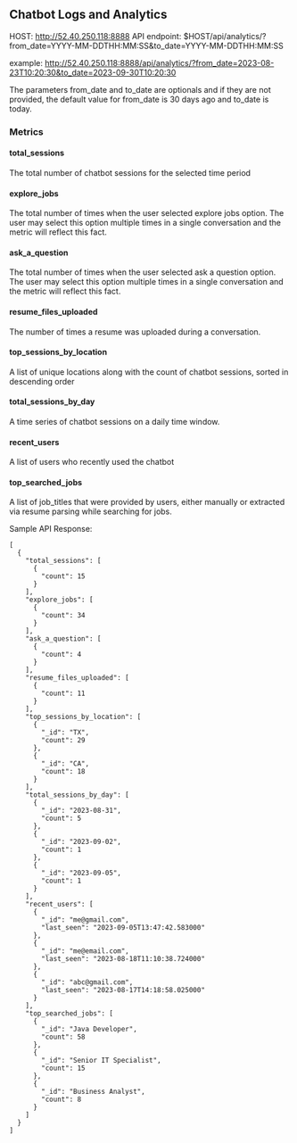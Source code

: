 ## Chatbot Logs and Analytics
HOST: http://52.40.250.118:8888
API endpoint: $HOST/api/analytics/?from_date=YYYY-MM-DDTHH:MM:SS&to_date=YYYY-MM-DDTHH:MM:SS

example: http://52.40.250.118:8888/api/analytics/?from_date=2023-08-23T10:20:30&to_date=2023-09-30T10:20:30

The parameters from_date and to_date are optionals and if they are not provided, the default value for from_date is 30 days ago and to_date is today.

### Metrics
#### total_sessions
The total number of chatbot sessions for the selected time period

#### explore_jobs
The total number of times when the user selected explore jobs option. The user may select this option multiple times in a single conversation and the metric will reflect this fact.

#### ask_a_question
The total number of times when the user selected ask a question option. The user may select this option multiple times in a single conversation and the metric will reflect this fact.

#### resume_files_uploaded
The number of times a resume was uploaded during a conversation.

#### top_sessions_by_location
A list of unique locations along with the count of chatbot sessions, sorted in descending order

#### total_sessions_by_day
A time series of chatbot sessions on a daily time window.

#### recent_users
A list of users who recently used the chatbot

#### top_searched_jobs
A list of job_titles that were provided by users, either manually or extracted via resume parsing while searching for jobs.

Sample API Response:

```
[
  {
    "total_sessions": [
      {
        "count": 15
      }
    ],
    "explore_jobs": [
      {
        "count": 34
      }
    ],
    "ask_a_question": [
      {
        "count": 4
      }
    ],
    "resume_files_uploaded": [
      {
        "count": 11
      }
    ],
    "top_sessions_by_location": [
      {
        "_id": "TX",
        "count": 29
      },
      {
        "_id": "CA",
        "count": 18
      }
    ],
    "total_sessions_by_day": [
      {
        "_id": "2023-08-31",
        "count": 5
      },
      {
        "_id": "2023-09-02",
        "count": 1
      },
      {
        "_id": "2023-09-05",
        "count": 1
      }
    ],
    "recent_users": [
      {
        "_id": "me@gmail.com",
        "last_seen": "2023-09-05T13:47:42.583000"
      },
      {
        "_id": "me@email.com",
        "last_seen": "2023-08-18T11:10:38.724000"
      },
      {
        "_id": "abc@gmail.com",
        "last_seen": "2023-08-17T14:18:58.025000"
      }
    ],
    "top_searched_jobs": [
      {
        "_id": "Java Developer",
        "count": 58
      },
      {
        "_id": "Senior IT Specialist",
        "count": 15
      },
      {
        "_id": "Business Analyst",
        "count": 8
      }
    ]
  }
]
```